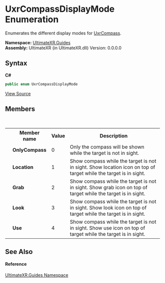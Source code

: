 # UxrCompassDisplayMode Enumeration
 

Enumerates the different display modes for <a href="T_UltimateXR_Guides_UxrCompass">UxrCompass</a>.

**Namespace:**&nbsp;<a href="N_UltimateXR_Guides">UltimateXR.Guides</a><br />**Assembly:**&nbsp;UltimateXR (in UltimateXR.dll) Version: 0.0.0.0

## Syntax

**C#**<br />
``` C#
public enum UxrCompassDisplayMode
```

<a href="UltimateXR/Scripts/Guides/UxrCompassDisplayMode.cs" rel="noopener noreferrer" title="View the source code">View Source</a><br />

## Members
&nbsp;<table><tr><th></th><th>Member name</th><th>Value</th><th>Description</th></tr><tr><td /><td target="F:UltimateXR.Guides.UxrCompassDisplayMode.OnlyCompass">**OnlyCompass**</td><td>0</td><td>Only the compass will be shown while the target is not in sight.</td></tr><tr><td /><td target="F:UltimateXR.Guides.UxrCompassDisplayMode.Location">**Location**</td><td>1</td><td>Show compass while the target is not in sight. Show location icon on top of target while the target is in sight.</td></tr><tr><td /><td target="F:UltimateXR.Guides.UxrCompassDisplayMode.Grab">**Grab**</td><td>2</td><td>Show compass while the target is not in sight. Show grab icon on top of target while the target is in sight.</td></tr><tr><td /><td target="F:UltimateXR.Guides.UxrCompassDisplayMode.Look">**Look**</td><td>3</td><td>Show compass while the target is not in sight. Show look icon on top of target while the target is in sight.</td></tr><tr><td /><td target="F:UltimateXR.Guides.UxrCompassDisplayMode.Use">**Use**</td><td>4</td><td>Show compass while the target is not in sight. Show use icon on top of target while the target is in sight.</td></tr></table>

## See Also


#### Reference
<a href="N_UltimateXR_Guides">UltimateXR.Guides Namespace</a><br />